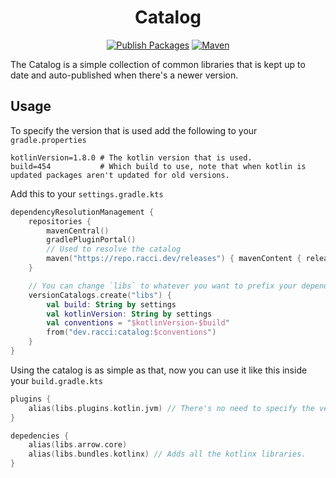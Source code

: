 <div align="center">

# Catalog
[![Publish Packages](https://img.shields.io/github/actions/workflow/status/DaRacci/Minix-Conventions/catalog.yml?color=purple&style=for-the-badge)](https://github.com/DaRacci/Minix-Conventions/actions/workflows/catalog.yml)
[![Maven](https://img.shields.io/maven-metadata/v?metadataUrl=https%3A%2F%2Frepo.racci.dev%2Freleases%2Fdev%2Fracci%2Fcatalog%2Fmaven-metadata.xml&color=purple&style=for-the-badge)](https://repo.racci.dev/#/releases/dev/racci/catalog)

</div>
The Catalog is a simple collection of common libraries that is kept up to date and auto-published when there's a newer version.

## Usage

To specify the version that is used add the following to your `gradle.properties`
```properties
kotlinVersion=1.8.0 # The kotlin version that is used.
build=454           # Which build to use, note that when kotlin is updated packages aren't updated for old versions.
```

Add this to your `settings.gradle.kts`
```kotlin
dependencyResolutionManagement {
    repositories {
        mavenCentral()
        gradlePluginPortal()
        // Used to resolve the catalog
        maven("https://repo.racci.dev/releases") { mavenContent { releasesOnly() } }
    }

    // You can change `libs` to whatever you want to prefix your dependencies with.
    versionCatalogs.create("libs") {
        val build: String by settings
        val kotlinVersion: String by settings
        val conventions = "$kotlinVersion-$build"
        from("dev.racci:catalog:$conventions")
    }
}
```

Using the catalog is as simple as that, now you can use it like this inside your `build.gradle.kts`
```kotlin
plugins {
    alias(libs.plugins.kotlin.jvm) // There's no need to specify the version here since it's managed by the catalog.
}

depedencies {
    alias(libs.arrow.core)
    alias(libs.bundles.kotlinx) // Adds all the kotlinx libraries.
}
```
